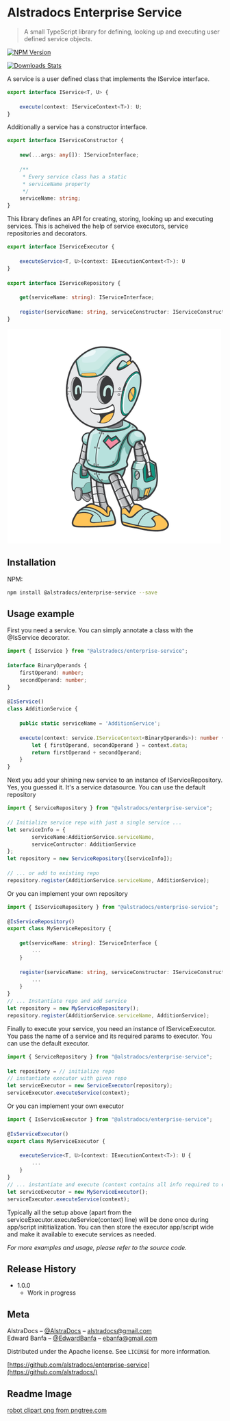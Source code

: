 # Alstradocs Enterprise Service
> A small TypeScript library for defining, looking up and executing user defined service objects.

[![NPM Version][npm-image]][npm-url]
<!-- [![Build Status][travis-image]][travis-url] -->
[![Downloads Stats][npm-downloads]][npm-url]

A service is a user defined class that implements the IService interface.

```typescript
export interface IService<T, U> {

    execute(context: IServiceContext<T>): U;
}
```

Additionally a service has a constructor interface.

```typescript
export interface IServiceConstructor {

    new(...args: any[]): IServiceInterface; 

    /**
     * Every service class has a static 
     * serviceName property
     */   
    serviceName: string;
}
```
This library defines an API for creating, storing, looking up and executing services. This is acheived the help of service executors, service repositories and decorators.

```typescript
export interface IServiceExecutor {

    executeService<T, U>(context: IExecutionContext<T>): U
}

export interface IServiceRepository {

    get(serviceName: string): IServiceInterface;

    register(serviceName: string, serviceConstructor: IServiceConstructor): void;
}
```
![](header.png)

## Installation

NPM:

```sh
npm install @alstradocs/enterprise-service --save
```

## Usage example

First you need a service. You can simply annotate a class with the @IsService decorator.

```typescript
import { IsService } from "@alstradocs/enterprise-service";

interface BinaryOperands {
    firstOperand: number;
    secondOperand: number;
}

@IsService()
class AdditionService {

    public static serviceName = 'AdditionService';

    execute(context: service.IServiceContext<BinaryOperands>): number {
        let { firstOperand, secondOperand } = context.data;
        return firstOperand + secondOperand;
    }
}
```
Next you add your shining new service to an instance of IServiceRepository. Yes, you guessed it. It's a service datasource. You can use the default repository 
```typescript
import { ServiceRepository } from "@alstradocs/enterprise-service";

// Initialize service repo with just a single service ...
let serviceInfo = { 
        serviceName:AdditionService.serviceName, 
        serviceContructor: AdditionService 
};
let repository = new ServiceRepository([serviceInfo]);

// ... or add to existing repo
repository.register(AdditionService.serviceName, AdditionService);
```
Or you can implement your own repository 

```typescript
import { IsServiceRepository } from "@alstradocs/enterprise-service";

@IsServiceRepository()
export class MyServiceRepository {

    get(serviceName: string): IServiceInterface {
        ...
    }

    register(serviceName: string, serviceConstructor: IServiceConstructor): void {
        ...
    }
}
// ... Instantiate repo and add service
let repository = new MyServiceRepository();
repository.register(AdditionService.serviceName, AdditionService);
```

Finally to execute your service, you need an instance of IServiceExecutor. You pass 
the name of a service and its required params to executor. You can use the default
executor.

```typescript
import { ServiceRepository } from "@alstradocs/enterprise-service";

let repository = // initialize repo
// instantiate executor with given repo
let serviceExecutor = new ServiceExecutor(repository);
serviceExecutor.executeService(context);
```
Or you can implement your own executor 

```typescript
import { IsServiceExecutor } from "@alstradocs/enterprise-service";

@IsServiceExecutor()
export class MyServiceExecutor {
    
    executeService<T, U>(context: IExecutionContext<T>): U {
        ...
    }
}
// ... instantiate and execute (context contains all info required to execute a service)
let serviceExecutor = new MyServiceExecutor();
serviceExecutor.executeService(context);
```
Typically all the setup above (apart from the serviceExecutor.executeService(context) line) will be
done once during app/script inititialization. You can then store the executor app/script wide and
make it available to execute services as needed.

_For more examples and usage, please refer to the source code._

## Release History

* 1.0.0
    * Work in progress

## Meta

AlstraDocs – [@AlstraDocs](https://twitter.com/alstradocs) – alstradocs@gmail.com\
Edward Banfa – [@EdwardBanfa](https://twitter.com/edwardbanfa) – ebanfa@gmail.com

Distributed under the Apache license. See ``LICENSE`` for more information.

[https://github.com/alstradocs/enterprise-service](https://github.com/alstradocs/)

## Readme Image
<a href='https://pngtree.com/so/robot-clipart'>robot clipart png from pngtree.com</a>
<!-- Markdown link & img dfn's -->
[npm-image]: https://img.shields.io/npm/v/@alstradocs/enterprise-service
[npm-url]: https://npmjs.org/package/@alstradocs/enterprise-service
[npm-downloads]: https://img.shields.io/npm/dw/@alstradocs/enterprise-service
[wiki]: https://github.com/yourname/yourproject/wiki
